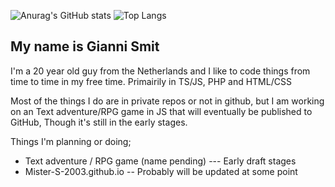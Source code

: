 ![Anurag's GitHub stats](https://github-readme-stats.vercel.app/api?username=Mister-S-2003&show_icons=true&theme=onedark)
![Top Langs](https://github-readme-stats.vercel.app/api/top-langs/?username=Mister-S-2003&layout=compact&theme=onedark)

## My name is Gianni Smit

I'm a 20 year old guy from the Netherlands and I like to code things from time to time in my free time. Primairily in TS/JS, PHP and HTML/CSS

Most of the things I do are in private repos or not in github, but I am working on an Text adventure/RPG game in JS that will eventually be published to GitHub, Though it's still in the early stages.

Things I'm planning or doing;
- Text adventure / RPG game (name pending) --- Early draft stages
- Mister-S-2003.github.io -- Probably will be updated at some point

<!--
**Mister-S-2003/Mister-S-2003** is a ✨ _special_ ✨ repository because its `README.md` (this file) appears on your GitHub profile.

Here are some ideas to get you started:

- 🔭 I’m currently working on ...
- 🌱 I’m currently learning ...
- 👯 I’m looking to collaborate on ...
- 🤔 I’m looking for help with ...
- 💬 Ask me about ...
- 📫 How to reach me: ...
- 😄 Pronouns: ...
- ⚡ Fun fact: ...
-->
